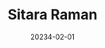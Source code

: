 ---
title: "Sitara Raman"
date: 20234-02-01

image: "/images/people/staff/profile.jpg"

designation : "Project Associate"
affiliation: CeRAI, IIT Madras

filter: staff
draft: false
---
